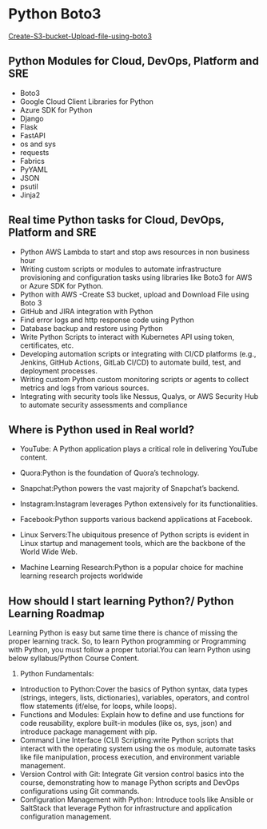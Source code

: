 # Python Boto3 
[Create-S3-bucket-Upload-file-using-boto3](https://www.fosstechnix.com/create-s3-bucket-upload-file-using-boto-3/)

## Python Modules for Cloud, DevOps, Platform and SRE
- Boto3
- Google Cloud Client Libraries for Python
- Azure SDK for Python
- Django
- Flask
- FastAPI
- os and sys
- requests
- Fabrics
- PyYAML
- JSON
- psutil
- Jinja2

## Real time Python tasks for Cloud, DevOps, Platform and SRE
- Python AWS Lambda to start and stop aws resources in non business hour
- Writing custom scripts or modules to automate infrastructure provisioning and configuration tasks using libraries like Boto3 for AWS or Azure SDK for Python.
- Python with AWS -Create S3 bucket, upload and Download File using Boto 3
- GitHub and JIRA integration with Python 
- Find error logs and http response code using Python
- Database backup and restore using Python
- Write Python Scripts to interact with Kubernetes API using token, certificates, etc.
- Developing automation scripts or integrating with CI/CD platforms (e.g., Jenkins, GitHub Actions, GitLab CI/CD) to automate build, test, and deployment processes.
- Writing custom Python custom monitoring scripts or agents to collect metrics and logs from various sources.
- Integrating with security tools like Nessus, Qualys, or AWS Security Hub to automate security assessments and compliance


## Where is Python used in Real world?
- YouTube: A Python application plays a critical role in delivering YouTube content.

- Quora:Python is the foundation of Quora’s technology.
- Snapchat:Python powers the vast majority of Snapchat’s backend.

- Instagram:Instagram leverages Python extensively for its functionalities.

- Facebook:Python supports various backend applications at Facebook.

- Linux Servers:The ubiquitous presence of Python scripts is evident in Linux startup and management tools, which are the backbone of the World Wide Web.

- Machine Learning Research:Python is a popular choice for machine learning research projects worldwide

## How should I start learning Python?/ Python Learning Roadmap
Learning Python is easy but same time there is chance of missing the proper learning track. So, to learn Python programming or Programming with Python, you must follow a proper tutorial.You can learn Python using below syllabus/Python Course Content.

1. Python Fundamentals:
- Introduction to Python:Cover the basics of Python syntax, data types (strings, integers, lists, dictionaries), variables, operators, and control flow statements (if/else, for loops, while loops).
- Functions and Modules: Explain how to define and use functions for code reusability, explore built-in modules (like os, sys, json) and introduce package management with pip.
- Command Line Interface (CLI) Scripting:write Python scripts that interact with the operating system using the os module, automate tasks like file manipulation, process execution, and environment variable management.
- Version Control with Git: Integrate Git version control basics into the course, demonstrating how to manage Python scripts and DevOps configurations using Git commands.
- Configuration Management with Python: Introduce tools like Ansible or SaltStack that leverage Python for infrastructure and application configuration management.
